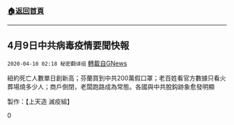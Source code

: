 ###  [:house:返回首頁](https://github.com/ourhimalayas/txt)
---

## 4月9日中共病毒疫情要聞快報
`2020-04-10 02:18 秘密翻译组` [轉載自GNews](https://gnews.org/zh-hant/168095/)

紐約死亡人數單日創新高；芬蘭買到中共200萬假口罩；老百姓看官方數據只看火葬場燒多少人；商戶倒閉，老闆跑路成為常態。各國與中共脫鈎跡象愈發明顯



製作：【上天造 滅疫組】

0
